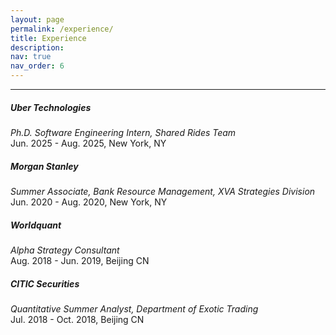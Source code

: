 ```yaml
---
layout: page
permalink: /experience/
title: Experience
description:
nav: true
nav_order: 6
---
```


___

##### Uber Technologies
<em> Ph.D. Software Engineering Intern, Shared Rides Team </em> \
 Jun. 2025 - Aug. 2025, New York, NY

##### Morgan Stanley
<em> Summer Associate, Bank Resource Management, XVA Strategies Division </em> \
 Jun. 2020 - Aug. 2020, New York, NY


##### Worldquant
<em> Alpha Strategy Consultant </em> \
Aug. 2018 - Jun. 2019, Beijing CN

<!--- 
##### Regent Capital Management
<em> Quantitative Investment Intern, Alpha Research Group </em> \
Mar. 2019 - Jun. 2019, Beijing CN
 --->
 
##### CITIC Securities
<em> Quantitative Summer Analyst, Department of Exotic Trading </em> \
Jul. 2018 - Oct. 2018, Beijing CN


